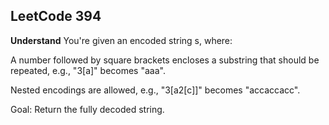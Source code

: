 ## LeetCode 394
**Understand**
You're given an encoded string s, where:

A number followed by square brackets encloses a substring that should be repeated, e.g., "3[a]" becomes "aaa".

Nested encodings are allowed, e.g., "3[a2[c]]" becomes "accaccacc".

Goal: Return the fully decoded string.
